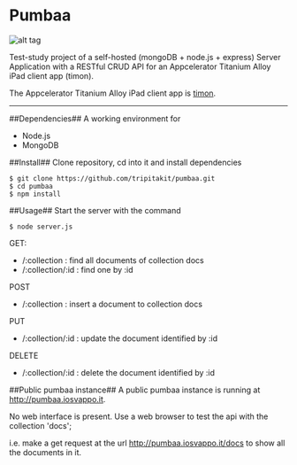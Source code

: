 Pumbaa
===

![alt tag](http://www.nationalgeographic.it/images/2010/03/22/131940827-media-409e5990-3b7a-4859-b262-b7ec7f86f724.jpg)


Test-study project of a self-hosted (mongoDB + node.js + express) Server Application with a RESTful CRUD API
for an Appcelerator Titanium Alloy iPad client app (timon).

The Appcelerator Titanium Alloy iPad client app is [timon](https://github.com/tripitakit/timon).

---

##Dependencies##
A working environment for
- Node.js
- MongoDB 

##Install##
Clone repository, cd into it and install dependencies
~~~
$ git clone https://github.com/tripitakit/pumbaa.git
$ cd pumbaa
$ npm install
~~~

##Usage##
Start the server with the command
~~~
$ node server.js
~~~

GET:
- /:collection			: find all documents of collection docs
- /:collection/:id		: find one by :id

POST 
- /:collection			: insert a document to collection docs

PUT
- /:collection/:id		: update the document identified by :id

DELETE
- /:collection/:id		: delete the document identified by :id


##Public pumbaa instance##
A public pumbaa instance is running at http://pumbaa.iosvappo.it.

No web interface is present. Use a web browser to test the api with the collection 'docs';

i.e. make a get request at the url http://pumbaa.iosvappo.it/docs to show all the documents in it.

